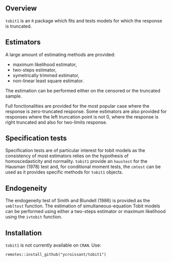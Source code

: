 ## Overview

`tobit1` is an `R` package which fits and tests models for which the
response is truncated. 


## Estimators

A large amount of estimating methods are provided:

- maximum likelihood estimator,
- two-steps estimator,
- symetrically trimmed estimator,
- non-linear least square estimator.

The estimation can be performed either on the censored or the
truncated sample.

Full fonctionalities are provided for the most popular case where the
response is zero-truncated response. Some estimators are also provided
for responses where the left truncation point is not 0, where the
response is right truncated and also for two-limits response.

## Specification tests

Specification tests are of particular interest for tobit models as the
consistency of most estimators relies on the hypothesis of
homoscedasticity and normality. `tobit1` provide an `haustest` for the
Hausman (1978) test and, for conditional moment tests, the `cmtest`
can be used as it provides specific methods for `tobit1` objects.

## Endogeneity

The endogeneity test of Smith and Blundell (1986) is provided as the
`smbltest` function. The estimation of simultaneous-equation Tobit
models can be performed using either a two-steps estimator or maximum
likelihood using the `ivtobit` function.

## Installation

`tobit1` is not currently available on `CRAN`. Use:

`remotes::install_github("ycroissant/tobit1")`
